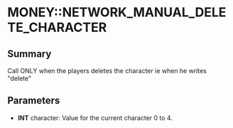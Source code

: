 # MONEY::NETWORK_MANUAL_DELETE_CHARACTER

## Summary
Call ONLY when the players deletes the character ie when he writes "delete"

## Parameters
* **INT** character: Value for the current character 0 to 4.